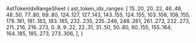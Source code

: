 AstTokenIdxRangeSheet {
    ast_token_idx_ranges: [
        15..20,
        20..22,
        46..48,
        48..50,
        77..80,
        69..80,
        124..127,
        127..143,
        143..155,
        124..155,
        103..108,
        108..155,
        179..181,
        181..183,
        183..185,
        232..235,
        235..248,
        248..261,
        261..273,
        232..273,
        211..216,
        216..273,
        0..9,
        9..22,
        22..31,
        31..50,
        50..80,
        80..155,
        155..164,
        164..185,
        185..273,
        273..306,
    ],
}